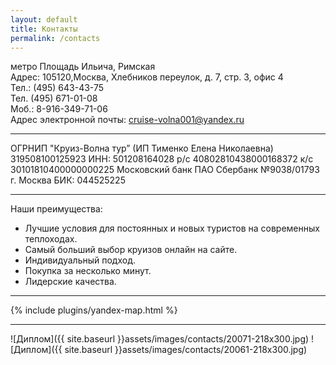 ```yaml
---
layout: default
title: Контакты
permalink: /contacts
---
```


метро Площадь Ильича, Римская   
Адрес:&nbsp;105120,Москва, Хлебников переулок, д. 7, стр. 3, офис 4   
Тел.:&nbsp;(495) 643-43-75   
Тел. (495) 671-01-08   
Моб.:&nbsp;8-916-349-71-06   
Адрес электронной почты:&nbsp;[cruise-volna001@yandex.ru](mailto:cruise-volna001@yandex.ru)

*****

ОГРНИП "Круиз-Волна тур” (ИП Тименко Елена Николаевна) 319508100125923
ИНН: 501208164028
р/с 40802810438000168372
к/с 30101810400000000225
Московский банк ПАО Сбербанк №9038/01793 г. Москва
БИК: 044525225  

*****

Наши преимущества:
* Лучшие условия для постоянных и новых туристов на современных теплоходах.
* Самый больший выбор круизов онлайн на сайте.
* Индивидуальный подход.
* Покупка за несколько минут.
* Лидерские качества.

*****

{% include plugins/yandex-map.html %}

******

![Диплом]({{ site.baseurl }}assets/images/contacts/20071-218x300.jpg)
![Диплом]({{ site.baseurl }}assets/images/contacts/20061-218x300.jpg)
